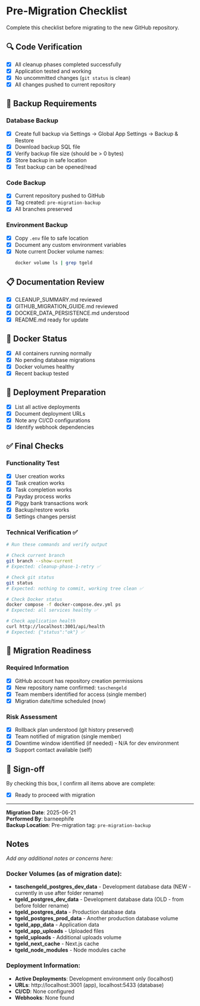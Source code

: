 # Pre-Migration Checklist

Complete this checklist before migrating to the new GitHub repository.

## 🔍 Code Verification

- [x] All cleanup phases completed successfully
- [x] Application tested and working
- [x] No uncommitted changes (`git status` is clean)
- [x] All changes pushed to current repository

## 💾 Backup Requirements

### Database Backup
- [x] Create full backup via Settings → Global App Settings → Backup & Restore
- [x] Download backup SQL file
- [x] Verify backup file size (should be > 0 bytes)
- [x] Store backup in safe location
- [x] Test backup can be opened/read

### Code Backup
- [x] Current repository pushed to GitHub
- [x] Tag created: `pre-migration-backup`
- [x] All branches preserved

### Environment Backup
- [x] Copy `.env` file to safe location
- [x] Document any custom environment variables
- [x] Note current Docker volume names:
  ```bash
  docker volume ls | grep tgeld
  ```

## 📋 Documentation Review

- [x] CLEANUP_SUMMARY.md reviewed
- [x] GITHUB_MIGRATION_GUIDE.md reviewed
- [x] DOCKER_DATA_PERSISTENCE.md understood
- [x] README.md ready for update

## 🐳 Docker Status

- [x] All containers running normally
- [x] No pending database migrations
- [x] Docker volumes healthy
- [x] Recent backup tested

## 🚀 Deployment Preparation

- [x] List all active deployments
- [x] Document deployment URLs
- [x] Note any CI/CD configurations
- [x] Identify webhook dependencies

## ✅ Final Checks

### Functionality Test
- [x] User creation works
- [x] Task creation works
- [x] Task completion works
- [x] Payday process works
- [x] Piggy bank transactions work
- [x] Backup/restore works
- [x] Settings changes persist

### Technical Verification ✅
```bash
# Run these commands and verify output

# Check current branch
git branch --show-current
# Expected: cleanup-phase-1-retry ✅

# Check git status
git status
# Expected: nothing to commit, working tree clean ✅

# Check Docker status
docker compose -f docker-compose.dev.yml ps
# Expected: all services healthy ✅

# Check application health
curl http://localhost:3001/api/health
# Expected: {"status":"ok"} ✅
```

## 🎯 Migration Readiness

### Required Information
- [x] GitHub account has repository creation permissions
- [x] New repository name confirmed: `taschengeld`
- [x] Team members identified for access (single member)
- [x] Migration date/time scheduled (now)

### Risk Assessment
- [x] Rollback plan understood (git history preserved)
- [x] Team notified of migration (single member)
- [x] Downtime window identified (if needed) - N/A for dev environment
- [x] Support contact available (self)

## 📝 Sign-off

By checking this box, I confirm all items above are complete:
- [x] Ready to proceed with migration

---

**Migration Date**: 2025-06-21  
**Performed By**: barneephife  
**Backup Location**: Pre-migration tag: `pre-migration-backup`  

## Notes

_Add any additional notes or concerns here:_

### Docker Volumes (as of migration date):
- **taschengeld_postgres_dev_data** - Development database data (NEW - currently in use after folder rename)
- **tgeld_postgres_dev_data** - Development database data (OLD - from before folder rename)
- **tgeld_postgres_data** - Production database data
- **tgeld_postgres_prod_data** - Another production database volume
- **tgeld_app_data** - Application data
- **tgeld_app_uploads** - Uploaded files
- **tgeld_uploads** - Additional uploads volume
- **tgeld_next_cache** - Next.js cache
- **tgeld_node_modules** - Node modules cache

### Deployment Information:
- **Active Deployments**: Development environment only (localhost)
- **URLs**: http://localhost:3001 (app), localhost:5433 (database)
- **CI/CD**: None configured
- **Webhooks**: None found